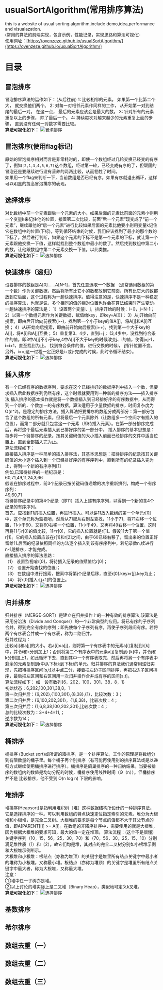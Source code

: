 # usualSortAlgorithm(常用排序算法)
this is a website of usual sorting algorithm,include demo,idea,performance and visualazation.  
(常用的算法的前端实现，包含示例，性能记录，实现思路和算法可视化)       
使用网址：[https://ovenzeze.github.io/usualSortAlgorithm/](https://ovenzeze.github.io/usualSortAlgorithm/)
# 目录
## 冒泡排序
冒泡排序算法的运作如下：（从后往前)
1: 比较相邻的元素。 如果第一个比第二个大， 就交换他们两个。
2: 对每一对相邻元素作同样的工作， 从开始第一对到结尾的最后一对。 在这一点， 最后的元素应该会是最大的数。
3: 针对所有的元素重复以上的步骤， 除了最后一个。
4: 持续每次对越来越少的元素重复上面的步骤， 直到没有任何一对数字需要比较。  
**算法可视化如下：**
![冒泡排序](http://123.206.204.163:2333/media/bubbleSort.gif)
## 冒泡排序(使用flag标记)
原始的冒泡排序相对而言是非常耗时的，即使一个数组经过几轮交换已经变的有序了，例如`[2,1,3,4,5,6,7]`这个数组，经过第一轮，已经变成有序的了，但顽固的冒泡还是要继续进行没有营养的两两比较，从而牺牲了时间。  
如果用一个flag来判断一下，当前数组是否已经有序，如果有序就退出循环，这样可以明显的提高冒泡排序的表现。
## 选择排序
对比数组中前一个元素跟后一个元素的大小，如果后面的元素比前面的元素小则用一个变量k来记住他的位置，接着第二次比较，前面“后一个元素”现变成了“前一个元素”，继续跟他的“后一个元素”进行比较如果后面的元素比他要小则用变量k记住它在数组中的位置(下标)，等到循环结束的时候，我们应该找到了最小的那个数的下标了，然后进行判断，如果这个元素的下标不是第一个元素的下标，就让第一个元素跟他交换一下值，这样就找到整个数组中最小的数了。然后找到数组中第二小的数，让他跟数组中第二个元素交换一下值，以此类推。  
**算法可视化如下：**
![选择排序](http://123.206.204.163:2333/media/selectionSort.gif)
## 快速排序（递归）
设要排序的数组是A[0]……A[N-1]，首先任意选取一个数据 （通常选用数组的第一个数）作为关键数据，然后将所有比它小的数都放到它前面，所有比它大的数都放到它后面，这个过程称为一趟快速排序。值得注意的是，快速排序不是一种稳定的排序算法，也就是说，多个相同的值的相对位置也许会在算法结束时产生变动。一趟快速排序的算法是：
1）设置两个变量i、j，排序开始的时候：i=0，j=N-1；
2）以第一个数组元素作为关键数据，赋值给key，即key=A[0]；
3）从j开始向前搜索，即由后开始向前搜索(j--)，找到第一个小于key的值A[j]，将A[j]和A[i]互换；
4）从i开始向后搜索，即由前开始向后搜索(i++)，找到第一个大于key的A[i]，将A[i]和A[j]互换；
5）重复第3、4步，直到i=j； (3,4步中，没找到符合条件的值，即3中A[j]不小于key,4中A[i]不大于key的时候改变j、i的值，使得j=j-1，i=i+1，直至找到为止。 找到符合条件的值，进行交换的时候i， j指针位置不变。另外，i==j这一过程一定正好是i+或j-完成的时候，此时令循环结束）。  
  **算法可视化如下：**
  ![选择排序](http://123.206.204.163:2333/media/quickSort.gif)

## 插入排序
有一个已经有序的数据序列，要求在这个已经排好的数据序列中插入一个数，但要求插入后此数据序列仍然有序，这个时候就要用到一种新的排序方法——插入排序法,插入排序的基本操作就是将一个数据插入到已经排好序的有序数据中，从而得到一个新的、个数加一的有序数据，算法适用于少量数据的排序，时间复杂度为O(n^2)。是稳定的排序方法。插入算法把要排序的数组分成两部分：第一部分包含了这个数组的所有元素，但将最后一个元素除外（让数组多一个空间才有插入的位置），而第二部分就只包含这一个元素（即待插入元素）。在第一部分排序完成后，再将这个最后元素插入到已排好序的第一部分中。
插入排序的基本思想是：每步将一个待排序的纪录，按其关键码值的大小插入前面已经排序的文件中适当位置上，直到全部插入完为止。  
算法流程如下：  
直接插入排序是一种简单的插入排序法，其基本思想是：把待排序的纪录按其关键码值的大小逐个插入到一个已经排好序的有序序列中，直到所有的纪录插入完为止，得到一个新的有序序列[1]   
例如,已知待排序的一组纪录是：  
60,71,49,11,24,3,66  
假设在排序过程中，前3个纪录已按关键码值递增的次序重新排列，构成一个有序序列：  
49,60,71  
将待排序纪录中的第4个纪录（即11）插入上述有序序列，以得到一个新的含4个纪录的有序序列。     
首先，应找到11的插入位置，再进行插入。可以讲11放入数组的第一个单元r[0]中，这个单元称为监视哨，然后从71起从右到左查找，11小于71，将71右移一个位置，11小于60，又将60右移一个位置，11小于49，又再将49右移一个位置，这时再将11与r[0]的值比较，11≥r[0]，它的插入位置就是r[1]。假设11大于第一个值r[1]。它的插入位置应该在r[1]和r[2]之间，由于60已经右移了，留出来的位置正好留给11.后面的纪录依照同样的方法逐个插入到该有序序列中。若纪录数n,续进行n-1趟排序，才能完成。  
直接插入排序的算法思路：  
（1） 设置监视哨r[0]，将待插入纪录的值赋值给r[0]；  
（2） 设置开始查找的位置j；  
（3） 在数组中进行搜索，搜索中将第j个纪录后移，直至r[0].key≥r[j].key为止；  
（4） 将r[0]插入r[j+1]的位置上。  
**算法可视化如下：**
![选择排序](http://123.206.204.163:2333/media/insertionSort.gif)
## 归并排序
归并排序（MERGE-SORT）是建立在归并操作上的一种有效的排序算法,该算法是采用分治法（Divide and Conquer）的一个非常典型的应用。将已有序的子序列合并，得到完全有序的序列；即先使每个子序列有序，再使子序列段间有序。若将两个有序表合并成一个有序表，称为二路归并。  
归并过程为：  
比较a[i]和a[j]的大小，若a[i]≤a[j]，则将第一个有序表中的元素a[i]复制到r[k]中，并令i和k分别加上1；否则将第二个有序表中的元素a[j]复制到r[k]中，并令j和k分别加上1，如此循环下去，直到其中一个有序表取完，然后再将另一个有序表中剩余的元素复制到r中从下标k到下标t的单元。归并排序的算法我们通常用递归实现，先把待排序区间[s,t]以中点二分，接着把左边子区间排序，再把右边子区间排序，最后把左区间和右区间用一次归并操作合并成有序的区间[s,t]。  
算法流程如下：
如　设有数列{6，202，100，301，38，8，1}  
初始状态：6,202,100,301,38,8，1  
第一次归并后：{6,202},{100,301},{8,38},{1}，比较次数：3；  
第二次归并后：{6,100,202,301}，{1,8,38}，比较次数：4；  
第三次归并后：{1,6,8,38,100,202,301},比较次数：4；  
总的比较次数为：3+4+4=11,；  
逆序数为14；  
**算法可视化如下：**
![选择排序](http://123.206.204.163:2333/media/mergeSort.gif)
## 桶排序
桶排序 (Bucket sort)或所谓的箱排序，是一个排序算法，工作的原理是将数组分到有限数量的桶子里。每个桶子再个别排序（有可能再使用别的排序算法或是以递归方式继续使用桶排序进行排序）。桶排序是鸽巢排序的一种归纳结果。当要被排序的数组内的数值是均匀分配的时候，桶排序使用线性时间（Θ（n））。但桶排序并不是 比较排序，他不受到 O(n log n) 下限的影响。  
## 堆排序
堆排序(Heapsort)是指利用堆积树（堆）这种数据结构所设计的一种排序算法，它是选择排序的一种。可以利用数组的特点快速定位指定索引的元素。堆分为大根堆和小根堆，是完全二叉树。大根堆的要求是每个节点的值都不大于其父节点的值，即A[PARENT[i]] >= A[i]。在数组的非降序排序中，需要使用的就是大根堆，因为根据大根堆的要求可知，最大的值一定在堆顶。
算法流程：(这个不是很懂)
关键字序列（10，15，56，25，30，70）和（70，56，30，25，15，10）分别满足堆性质（1）和（2），故它们均是堆，其对应的完全二叉树分别如小根堆示例和大根堆示例所示。  
大根堆和小根堆：根结点（亦称为堆顶）的关键字是堆里所有结点关键字中最小者的堆称为小根堆，又称最小堆。根结点（亦称为堆顶）的关键字是堆里所有结点关键字中最大者，称为大根堆，又称最大堆。  
注意：  
①堆中任一子树亦是堆。  
②以上讨论的堆实际上是二叉堆（Binary Heap），类似地可定义k叉堆。  
**算法可视化如下：**
![选择排序](http://123.206.204.163:2333/media/heapSort.gif)
## 基数排序

## 希尔排序
## 数组去重（一）
## 数组去重（二）
## 数组去重（三）
